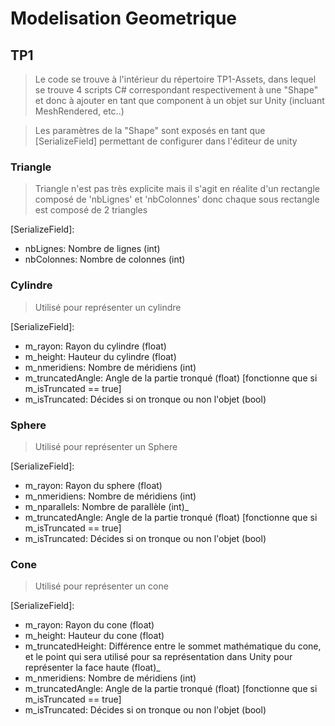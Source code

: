 # Modelisation Geometrique
## TP1
> Le code se trouve à l'intérieur du répertoire TP1-Assets, dans lequel se trouve 4 scripts C# correspondant respectivement à une "Shape"
  et donc à ajouter en tant que component à un objet sur Unity (incluant MeshRendered, etc..)

> Les paramètres de la "Shape" sont exposés en tant que [SerializeField] permettant de configurer dans l'éditeur de unity

### Triangle
> Triangle n'est pas très explicite mais il s'agit en réalite d'un rectangle composé de 'nbLignes' et 'nbColonnes' donc chaque sous rectangle est composé de 2 triangles

[SerializeField]:
- nbLignes: Nombre de lignes (int)
- nbColonnes: Nombre de colonnes (int)

### Cylindre
> Utilisé pour représenter un cylindre

[SerializeField]:
- m_rayon: Rayon du cylindre (float) 
- m_height: Hauteur du cylindre (float)
- m_nmeridiens: Nombre de méridiens (int)
- m_truncatedAngle: Angle de la partie tronqué (float) [fonctionne que si m_isTruncated == true]
- m_isTruncated: Décides si on tronque ou non l'objet (bool)

### Sphere
> Utilisé pour représenter un Sphere

[SerializeField]:
- m_rayon: Rayon du sphere (float) 
- m_nmeridiens: Nombre de méridiens (int)
- m_nparallels: Nombre de parallèle (int)_
- m_truncatedAngle: Angle de la partie tronqué (float) [fonctionne que si m_isTruncated == true]
- m_isTruncated: Décides si on tronque ou non l'objet (bool)

### Cone
> Utilisé pour représenter un cone

[SerializeField]:
- m_rayon: Rayon du cone (float) 
- m_height: Hauteur du cone (float)
- m_truncatedHeight: Différence entre le sommet mathématique du cone, et le point qui sera utilisé pour sa représentation dans Unity pour représenter la face haute (float)_
- m_nmeridiens: Nombre de méridiens (int)
- m_truncatedAngle: Angle de la partie tronqué (float) [fonctionne que si m_isTruncated == true]
- m_isTruncated: Décides si on tronque ou non l'objet (bool)
